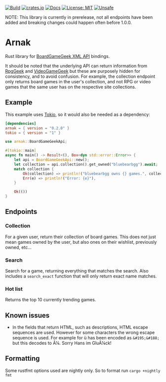 [![Build](https://img.shields.io/github/actions/workflow/status/MatthewThompson/arnak/ci.yml?branch=main)](https://docs.rs/arnak)
[![crates.io](https://img.shields.io/crates/v/arnak.svg)](https://crates.io/crates/arnak)
[![Docs](https://img.shields.io/badge/docs-online-informational)](https://docs.rs/arnak)
[![License: MIT](https://img.shields.io/badge/license-MIT-yellow.svg)](https://opensource.org/licenses/MIT)
[![Unsafe](https://img.shields.io/badge/unsafe-forbidden-green.svg)](https://github.com/rust-secure-code/safety-dance)

NOTE: This library is currently in prerelease, not all endpoints have been added and breaking changes could happen often before 1.0.0.

# Arnak
Rust library for [BoardGameGeek XML API](https://boardgamegeek.com/wiki/page/BGG_XML_API2) bindings.

It should be noted that the underlying API can return information from [RpgGeek](https://rpggeek.com) and [VideoGameGeek](https://videogamegeek.com) but these are purposely hidden
for consistency, and to avoid confusion. For example, the collection endpoint only returns board games in the user's collection, and not RPG or video games that the same user has
on the respective site collections.

## Example

This example uses [Tokio](https://tokio.rs), so it would also be needed as a dependency:
```toml
[dependencies]
arnak = { version = "0.2.0" }
tokio = { version = "1" }
```

```rust
use arnak::BoardGameGeekApi;

#[tokio::main]
async fn main() -> Result<(), Box<dyn std::error::Error>> {
    let api = BoardGameGeekApi::new();
    let collection = api.collection().get_owned("bluebearbgg").await;
    match collection {
        Ok(collection) => println!("bluebearbgg owns {} games.", collection.items.len()),
        Err(e) => println!("Error: {e}"),
    }

    Ok(())
}
```

## Endpoints

### Collection

For a given user, return their collection of board games. This does not just mean games owned by the user, but also ones on their wishlist,
previously owned, etc...

### Search

Search for a game, returning everything that matches the search. Also includes a `search_exact` function that will only return exact name matches.

### Hot list

Returns the top 10 currently trending games.

## Known issues

- In the fields that return HTML, such as descriptions, HTML escape sequences are used. However for some characters the wrong escape sequence is used. For example for ü has been encoded as `&#195;&#188;` but this decodes to Ã¼. Sorry Hans im GluÃ¼ck!

## Formatting

Some rustfmt options used are nightly only. So to format run `cargo +nightly fmt`
